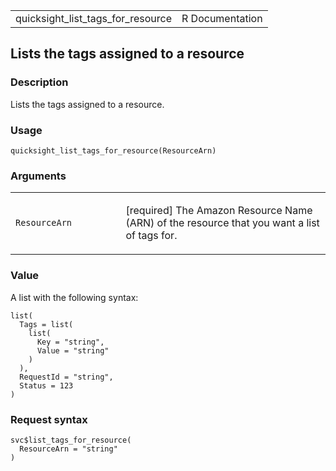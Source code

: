 <table style="width: 100%;">
<tbody>
<tr class="odd">
<td>quicksight_list_tags_for_resource</td>
<td style="text-align: right;">R Documentation</td>
</tr>
</tbody>
</table>

## Lists the tags assigned to a resource

### Description

Lists the tags assigned to a resource.

### Usage

    quicksight_list_tags_for_resource(ResourceArn)

### Arguments

<table>
<colgroup>
<col style="width: 35%" />
<col style="width: 65%" />
</colgroup>
<tbody>
<tr class="odd">
<td><code
id="quicksight_list_tags_for_resource_:_ResourceArn">ResourceArn</code></td>
<td><p>[required] The Amazon Resource Name (ARN) of the resource that
you want a list of tags for.</p></td>
</tr>
</tbody>
</table>

### Value

A list with the following syntax:

    list(
      Tags = list(
        list(
          Key = "string",
          Value = "string"
        )
      ),
      RequestId = "string",
      Status = 123
    )

### Request syntax

    svc$list_tags_for_resource(
      ResourceArn = "string"
    )
